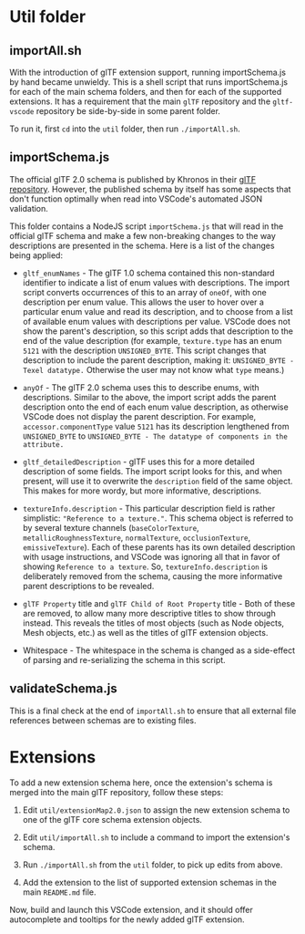 # Util folder

## importAll.sh

With the introduction of glTF extension support, running importSchema.js by hand became unwieldy.  This is a shell script that runs importSchema.js for each of the main schema folders, and then for each of the supported extensions.  It has a requirement that the main `glTF` repository and the `gltf-vscode` repository be side-by-side in some parent folder.

To run it, first `cd` into the `util` folder, then run `./importAll.sh`.

## importSchema.js

The official glTF 2.0 schema is published by Khronos in their [glTF repository](https://github.com/KhronosGroup/glTF).  However, the published schema by itself has some aspects that don't function optimally when read into VSCode's automated JSON validation.

This folder contains a NodeJS script `importSchema.js` that will read in the official glTF schema and make a few non-breaking changes to the way descriptions are presented in the schema.  Here is a list of the changes being applied:

* `gltf_enumNames` - The glTF 1.0 schema contained this non-standard identifier to indicate a list of enum values with descriptions.  The import script converts occurrences of this to an array of `oneOf`, with one description per enum value.  This allows the user to hover over a particular enum value and read its description, and to choose from a list of available enum values with descriptions per value.  VSCode does not show the parent's description, so this script adds that description to the end of the value description (for example, `texture.type` has an enum `5121` with the description `UNSIGNED_BYTE`.  This script changes that description to include the parent description, making it: `UNSIGNED_BYTE - Texel datatype.`  Otherwise the user may not know what `type` means.)

* `anyOf` - The glTF 2.0 schema uses this to describe enums, with descriptions.  Similar to the above, the import script adds the parent description onto the end of each enum value description, as otherwise VSCode does not display the parent description.  For example, `accessor.componentType` value `5121` has its description lengthened from `UNSIGNED_BYTE` to `UNSIGNED_BYTE - The datatype of components in the attribute.`

* `gltf_detailedDescription` - glTF uses this for a more detailed description of some fields.  The import script looks for this, and when present, will use it to overwrite the `description` field of the same object.  This makes for more wordy, but more informative, descriptions.

* `textureInfo.description` - This particular description field is rather simplistic: `"Reference to a texture."`.  This schema object is referred to by several texture channels (`baseColorTexture`, `metallicRoughnessTexture`, `normalTexture`, `occlusionTexture`, `emissiveTexture`).  Each of these parents has its own detailed description with usage instructions, and VSCode was ignoring all that in favor of showing `Reference to a texture`.  So, `textureInfo.description` is deliberately removed from the schema, causing the more informative parent descriptions to be revealed.

* `glTF Property` title and `glTF Child of Root Property` title - Both of these are removed, to allow many more descriptive titles to show through instead.  This reveals the titles of most objects (such as Node objects, Mesh objects, etc.) as well as the titles of glTF extension objects.

* Whitespace - The whitespace in the schema is changed as a side-effect of parsing and re-serializing the schema in this script.

## validateSchema.js

This is a final check at the end of `importAll.sh` to ensure that all external file references between schemas are to existing files.

# Extensions

To add a new extension schema here, once the extension's schema is merged into the main glTF repository, follow these steps:

1. Edit `util/extensionMap2.0.json` to assign the new extension schema to one of the glTF core schema extension objects.

2. Edit `util/importAll.sh` to include a command to import the extension's schema.

3. Run `./importAll.sh` from the `util` folder, to pick up edits from above.

4. Add the extension to the list of supported extension schemas in the main `README.md` file.

Now, build and launch this VSCode extension, and it should offer autocomplete and tooltips for the newly added glTF extension.
